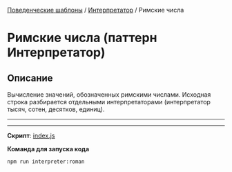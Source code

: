 [Поведенческие шаблоны](../../#readme) / [Интерпретатор](../#readme) / Римские числа

# Римские числа (паттерн Интерпретатор)

## Описание

Вычисление значений, обозначенных римскими числами. Исходная строка разбирается отдельными интерпретаторами (интерпретатор тысяч, сотен, десятков, единиц).

***
***

**Скрипт**: [index.js](./index.js)

**Команда для запуска кода**

```
npm run interpreter:roman
```
